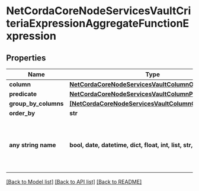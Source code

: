 # NetCordaCoreNodeServicesVaultCriteriaExpressionAggregateFunctionExpression

## Properties
Name | Type | Description | Notes
------------ | ------------- | ------------- | -------------
**column** | [**NetCordaCoreNodeServicesVaultColumnObjectObject**](NetCordaCoreNodeServicesVaultColumnObjectObject.md) |  | 
**predicate** | [**NetCordaCoreNodeServicesVaultColumnPredicateObject**](NetCordaCoreNodeServicesVaultColumnPredicateObject.md) |  | 
**group_by_columns** | [**[NetCordaCoreNodeServicesVaultColumnObjectObject]**](NetCordaCoreNodeServicesVaultColumnObjectObject.md) |  | [optional] 
**order_by** | **str** |  | [optional] 
**any string name** | **bool, date, datetime, dict, float, int, list, str, none_type** | any string name can be used but the value must be the correct type | [optional]

[[Back to Model list]](../README.md#documentation-for-models) [[Back to API list]](../README.md#documentation-for-api-endpoints) [[Back to README]](../README.md)


